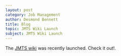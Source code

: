 ```yaml
---
layout: post
category: Job Management
author: Desmond Bennett
title: Blog
topic: JMTS Wiki Launch
subject: JMTS Wiki Launch
---
```


<p>
    The 
    <a target="_blank"
       href="/wiki.html">
        JMTS wiki</a> was recently launched. Check it out!.
</p>